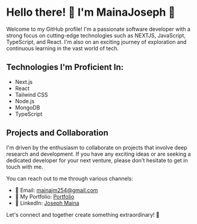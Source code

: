 # Hello there! 👋 I'm MainaJoseph 🦦

Welcome to my GitHub profile! I'm a passionate software developer with a strong focus on cutting-edge technologies such as NEXTJS, JavaScript, TypeScript, and React. I'm also on an exciting journey of exploration and continuous learning in the vast world of tech.

## Technologies I'm Proficient In:
- Next.js
- React
- Tailwind CSS
- Node.js
- MongoDB
- TypeScript

## Projects and Collaboration
I'm driven by the enthusiasm to collaborate on projects that involve deep research and development. If you have any exciting ideas or are seeking a dedicated developer for your next venture, please don't hesitate to get in touch with me.

You can reach out to me through various channels:
- 📧 Email: mainajm254@gmail.com
- 🚀 My Portfolio: [Portfolio](https://mainajm254.vercel.app/)
- 💼 LinkedIn: [Joseph Maina](https://www.linkedin.com/in/joseph-mainajm/)

Let's connect and together create something extraordinary! 🚀
